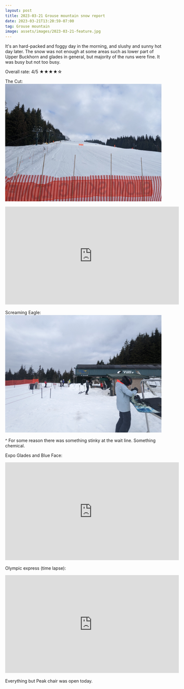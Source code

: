 ```yaml
---
layout: post
title: 2023-03-21 Grouse mountain snow report
date: 2023-03-21T13:20:59-07:00
tag: Grouse mountain
image: assets/images/2023-03-21-feature.jpg
---
```

It's an hard-packed and foggy day in the morning, and slushy and sunny hot day later. The snow was not enough at some areas such as lower part of Upper Buckhorn and glades in general, but majority of the runs were fine. It was busy but not too busy.

Overall rate: 4/5 ★★★★☆

The Cut:
![](/assets/images/2023-03-21-the-cut.jpg)
<iframe width="560" height="315" src="https://www.youtube.com/embed/J5G_J1g3W5M" title="YouTube video player" frameborder="0" allow="accelerometer; autoplay; clipboard-write; encrypted-media; gyroscope; picture-in-picture; web-share" allowfullscreen></iframe>

Screaming Eagle:
![](/assets/images/2023-03-21-screaming-eagle.jpg)

^ For some reason there was something stinky at the wait line. Something chemical.

Expo Glades and Blue Face:
<iframe width="560" height="315" src="https://www.youtube.com/embed/J94ncmN9dfU" title="YouTube video player" frameborder="0" allow="accelerometer; autoplay; clipboard-write; encrypted-media; gyroscope; picture-in-picture; web-share" allowfullscreen></iframe>

Olympic express (time lapse):
<iframe width="560" height="315" src="https://www.youtube.com/embed/J4UgI-8bBTw" title="YouTube video player" frameborder="0" allow="accelerometer; autoplay; clipboard-write; encrypted-media; gyroscope; picture-in-picture; web-share" allowfullscreen></iframe>

Everything but Peak chair was open today.
